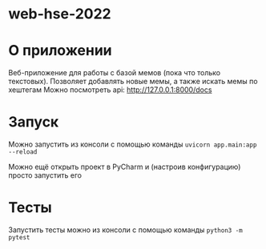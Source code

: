 # web-hse-2022

# О приложении
Веб-приложение для работы с базой мемов (пока что только текстовых). Позволяет добавлять новые мемы, а также искать мемы по хештегам
Можно посмотреть api: http://127.0.0.1:8000/docs

# Запуск
Можно запустить из консоли с помощью команды `uvicorn app.main:app --reload`

Можно ещё открыть проект в PyCharm и (настроив конфигурацию) просто запустить его

# Тесты

Запустить тесты можно из консоли с помощью команды `python3 -m pytest`

